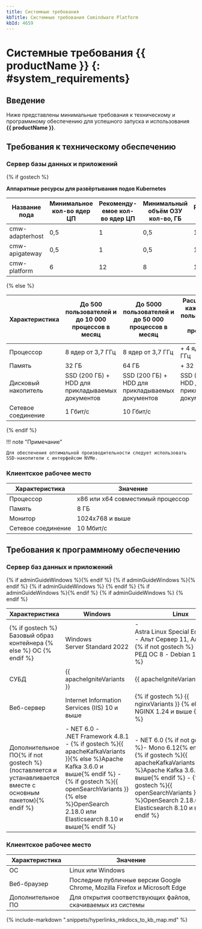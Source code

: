 ```yaml
---
title: Системные требования
kbTitle: Системные требования Comindware Platform
kbId: 4659
---
```


# Системные требования {{ productName }} {: #system_requirements}

## Введение

Ниже представлены минимальные требования к техническому и программному обеспечению для успешного запуска и использования **{{ productName }}**.

## Требования к техническому обеспечению

### Сервер базы данных и приложений

{% if gostech %}

**Аппаратные ресурсы для развёртывания подов Kubernetes**

| Название пода | Минимальное кол-во ядер ЦП | Рекоменду-емое кол-во ядер ЦП | Минимальный объём ОЗУ кол-во, ГБ | Рекомендуемый объём ОЗУ, ГБ |
| --- | --- | --- | --- |  --- |
| cmw-adapterhost | 0,5 | 1 | 0,5 | 1 |
| cmw-apigateway | 0,5 | 1 | 0,5 | 1 |
| cmw-platform | 6 | 12 | 8 | 16 |

{% else %}

| Характеристика | До 500 пользователей и до 10 000 процессов в месяц | До 5000 пользователей и до 50 000 процессов в месяц | Расширение на каждые 4000 пользователей и 30 000 процессов в месяц |
| --- | --- | --- | --- |
| Процессор | 8 ядер от 3,7 ГГц | 8 ядер от 3,7 ГГц | + 4 ядра от 3,7 ГГц |
| Память | 32 ГБ | 64 ГБ | + 32 ГБ |
| Дисковый накопитель | SSD (200 ГБ) + HDD для прикладываемых документов | SSD (200 ГБ) + HDD для прикладываемых документов | SSD (200 ГБ) + HDD для прикладываемых документов |
| Сетевое соединение | 1 Гбит/с | 10 Гбит/с |  |

{% endif %}

!!! note "Примечание"

    Для обеспечения оптимальной производительности следует использовать SSD-накопители с интерфейсом NVMe.

### Клиентское рабочее место

| Характеристика | Значение                          |
| ------------------ | --------------------------------- |
| Процессор          | x86 или x64 совместимый процессор |
| Память             | 8 ГБ                              |
| Монитор            | 1024x768 и выше                   |
| Сетевое соединение | 10 Мбит/с                         |

## Требования к программному обеспечению

### Сервер баз данных и приложений

<table markdown="block">
<thead>
<tr>
<th>Характеристика</th>
{% if adminGuideWindows %}<th>Windows</th>{% endif %}
<th>Linux</th>
</tr>
</thead>
<tbody markdown="block">
<tr markdown="block">
<td>
{% if gostech %}
Базовый образ контейнера
{% else %}
ОС
{% endif %}
</td>
{% if adminGuideWindows %}<td>Windows Server Standard 2022</td>{% endif %}
<td markdown="block">
- Astra Linux Special Edition 1.7.5
- Альт Сервер 11, Альт СП 11
{% if not gostech %}
- РЕД ОС 8
- Debian 12
{% endif %}
</td>
</tr>
<tr>
<td>СУБД</td>
{% if adminGuideWindows %}
<td>{{ apacheIgniteVariants }}</td>
{% endif %}
<td>{{ apacheIgniteVariants }}</td>
</tr>
<tr>
<td>Веб-сервер</td>
{% if adminGuideWindows %}<td>Internet Information Services (IIS) 10 и выше</td>{% endif %}
<td>
{% if gostech %}
{{ nginxVariants }}
{% else %}
NGINX 1.24 и выше
{% endif %}
</td>
</tr>
<tr markdown="block">
<td>Дополнительное ПО{% if not gostech %} (поставляется и устанавливается вместе с основным пакетом){% endif %}</td>
{% if adminGuideWindows %}
<td markdown="block">
- NET 6.0
- .NET Framework 4.8.1
- {% if gostech %}{{ apacheKafkaVariants }}{% else %}Apache Kafka 3.6.0 и выше{% endif %}
- {% if gostech %}{{ openSearchVariants }}{% else %}OpenSearch 2.18.0 или Elasticsearch 8.10 и выше{% endif %}</td>
{% endif %}
<td markdown="block">
- NET 6.0
{% if not gostech %}- Mono 6.12{% endif %}
- {% if gostech %}{{ apacheKafkaVariants }}{% else %}Apache Kafka 3.6.0 и выше{% endif %}
- {% if gostech %}{{ openSearchVariants }}{% else %}OpenSearch 2.18.0 или Elasticsearch 8.10 и выше{% endif %}</td>
</tr>
</tbody>
</table>

### Клиентское рабочее место

| Характеристика | Значение                                                                   |
| ------------------ | -------------------------------------------------------------------------- |
| ОС                 | Linux или Windows                                                          |
| Веб-браузер        | Последние публичные версии Google Chrome, Mozilla Firefox и Microsoft Edge |
| Дополнительное ПО  | Для открытия соответствующих файлов, скачиваемых из системы                |

{% include-markdown ".snippets/hyperlinks_mkdocs_to_kb_map.md" %}
